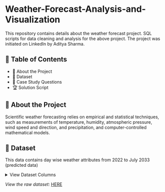 # Weather-Forecast-Analysis-and-Visualization
This repository contains details about the weather forecast project. SQL scripts for data cleaning and analysis for the above project. The project was initiated on LinkedIn by Aditya Sharma.


## :bookmark_tabs: Table of Contents
- 📝 About the Project
- 📂 Dataset
- 📙 Case Study Questions
- 🏆 Solution Script

## :memo: About the Project
Scientific weather forecasting relies on empirical and statistical techniques, such as measurements of temperature, humidity, atmospheric pressure, wind speed and direction, and precipitation, and computer-controlled mathematical models.


## :open_file_folder: Dataset
This data contains day wise weather attributes from 2022 to July 2033 (predicted data)

 <details><summary>View Dataset Columns</summary>
 <p> 
 
  Columns are as follows :
   - [ ] Date
   - [ ] Average temperature (°F)
   - [ ] Average humidity (%)
   - [ ] Average dewpoint (°F)
   - [ ] Average barometer (in)
   - [ ] Average windspeed (mph)
   - [ ] Average gust speed (mph)
   - [ ] Average direction (°degree)
   - [ ] Rainfall for month (in)
   - [ ] Rainfall for year (in)
   - [ ] Maximum rain per minute
   - [ ] Maximum temperature (°F)
   - [ ] Minimum temperature (°F)
   - [ ] Maximum humidity (%)
   - [ ] Minimum humidity (%)
   - [ ] Maximum pressure
   - [ ] Minimum pressure
   - [ ] Maximum wind speed (mph)
   - [ ] Maximum gust speed (mph)
   - [ ] Maximum heat index (°F)
</p>
</details>

*View the raw dataset:* [HERE](https://github.com/diekololababs/Weather-Forecast-Analysis-and-Visualization/blob/main/weather_dataset%20(raw_data)%20.xls)
